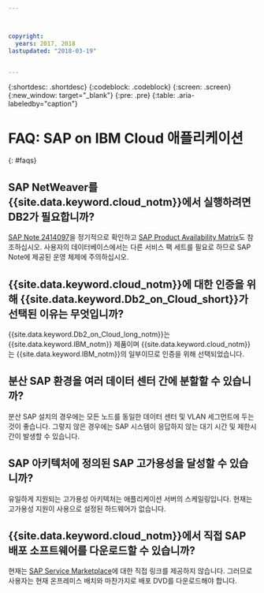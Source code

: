```yaml
---



copyright:
  years: 2017, 2018
lastupdated: "2018-03-19"


---
```


{:shortdesc: .shortdesc}
{:codeblock: .codeblock}
{:screen: .screen}
{:new_window: target="_blank"}
{:pre: .pre}
{:table: .aria-labeledby="caption"}

# FAQ: SAP on IBM Cloud 애플리케이션
{: #faqs}

## SAP NetWeaver를 {{site.data.keyword.cloud_notm}}에서 실행하려면 DB2가 필요합니까?

[SAP Note 2414097](https://launchpad.support.sap.com/#/notes/2414097)을 정기적으로 확인하고 [SAP Product Availability Matrix](https://apps.support.sap.com/sap/support/pam)도 참조하십시오. 사용자의 데이터베이스에서는 다른 서비스 팩 세트를 필요로 하므로 SAP Note에 제공된 운영 체제에 주의하십시오.

## {{site.data.keyword.cloud_notm}}에 대한 인증을 위해 {{site.data.keyword.Db2_on_Cloud_short}}가 선택된 이유는 무엇입니까?

{{site.data.keyword.Db2_on_Cloud_long_notm}}는 {{site.data.keyword.IBM_notm}} 제품이며 {{site.data.keyword.cloud_notm}}는 {{site.data.keyword.IBM_notm}}의 일부이므로 인증을 위해 선택되었습니다.

## 분산 SAP 환경을 여러 데이터 센터 간에 분할할 수 있습니까?

분산 SAP 설치의 경우에는 모든 노드를 동일한 데이터 센터 및 VLAN 세그먼트에 두는 것이 좋습니다. 그렇지 않은 경우에는 SAP 시스템이 응답하지 않는 대기 시간 및 제한시간이 발생할 수 있습니다.

## SAP 아키텍처에 정의된 SAP 고가용성을 달성할 수 있습니까?

유일하게 지원되는 고가용성 아키텍처는 애플리케이션 서버의 스케일링입니다. 현재는 고가용성 지원이 사용으로 설정된 하드웨어가 없습니다.

## {{site.data.keyword.cloud_notm}}에서 직접 SAP 배포 소프트웨어를 다운로드할 수 있습니까?

현재는 [SAP Service Marketplace](https://websmp201.sap-ag.de/)에 대한 직접 링크를 제공하지 않습니다. 그러므로 사용자는 현재 온프레미스 배치와 마찬가지로 배포 DVD를 다운로드해야 합니다.
